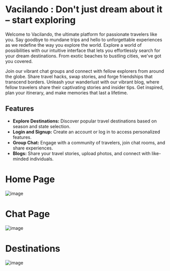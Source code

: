 # Vacilando : Don't just dream about it – start exploring
<p>Welcome to Vacilando, the ultimate platform for passionate travelers like you. Say goodbye to mundane trips and hello to unforgettable experiences as we redefine the way you explore the world.
Explore a world of possibilities with our intuitive interface that lets you effortlessly search for your dream destinations. From exotic beaches to bustling cities, we've got you covered.</p>
<p>
Join our vibrant chat groups and connect with fellow explorers from around the globe. Share travel hacks, swap stories, and forge friendships that transcend borders. Unleash your wanderlust with our vibrant blog, where fellow travelers share their captivating stories and insider tips. Get inspired, plan your itinerary, and make memories that last a lifetime.</p>

<h2>Features</h2>
<ul>
  <li>
    <strong>Explore Destinations:</strong> 
    Discover popular travel destinations based on season and state selection.
  </li>
  <li>
    <strong>Login and Signup:</strong> 
    Create an account or log in to access personalized features.
  </li>
  <li>
    <strong>Group Chat:</strong> 
    Engage with a community of travelers, join chat rooms, and share experiences.
  </li>
  <li>
    <strong>Blogs:</strong> 
    Share your travel stories, upload photos, and connect with like-minded individuals.
  </li>
</ul>

# Home Page
![image](https://github.com/Prathyusha5c0/Vacilando/assets/123793548/d271a789-6a89-414e-ab7f-a581a4f8074f)
# Chat Page
![image](https://github.com/Prathyusha5c0/Vacilando/assets/123793548/ec0b46ed-2ea4-4ca2-80d3-5a924b50716b)
# Destinations
![image](https://github.com/Prathyusha5c0/Vacilando/assets/123793548/0810a782-517a-45d4-91cb-6da9e9d105c8)






